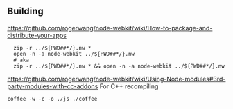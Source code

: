 ## Building

https://github.com/rogerwang/node-webkit/wiki/How-to-package-and-distribute-your-apps

```
  zip -r ../${PWD##*/}.nw *
  open -n -a node-webkit ../${PWD##*/}.nw
  # aka
  zip -r ../${PWD##*/}.nw * && open -n -a node-webkit ../${PWD##*/}.nw
```


https://github.com/rogerwang/node-webkit/wiki/Using-Node-modules#3rd-party-modules-with-cc-addons
For C++ recompiling

```
coffee -w -c -o ./js ./coffee
```

